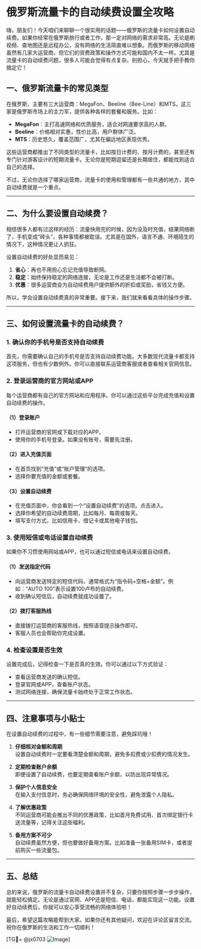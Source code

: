# 俄罗斯流量卡的自动续费设置全攻略

嗨，朋友们！今天咱们来聊聊一个很实用的话题——俄罗斯的流量卡如何设置自动续费。如果你经常在俄罗斯旅行或者工作，那一定对网络的需求非常高。无论是刷视频、查地图还是远程办公，没有网络的生活简直难以想象。而俄罗斯的移动网络虽然有几家大运营商，但它们的资费政策和操作方式可能和国内不太一样。尤其是流量卡的自动续费问题，很多人可能会觉得有点复杂。别担心，今天就手把手教你搞定它！

## 一、俄罗斯流量卡的常见类型

在俄罗斯，主要有三大运营商：MegaFon、Beeline（Bee-Line）和MTS。这三家是俄罗斯市场上的主力军，提供各种各样的套餐和服务。比如：

- **MegaFon**：主打高速网络和优质服务，适合对网速要求高的人群。
- **Beeline**：价格相对实惠，性价比高，用户群体广泛。
- **MTS**：历史悠久，覆盖范围广，尤其在偏远地区表现优秀。

这些运营商都推出了不同类型的流量卡，比如按日计费的、按月计费的，甚至还有专门针对游客设计的短期流量卡。无论你是短期逗留还是长期居住，都能找到适合自己的选择。

不过，无论你选择了哪家运营商，流量卡的使用和管理都有一些共通的地方，其中自动续费就是一个重点。

---

## 二、为什么要设置自动续费？

相信很多人都有过这样的经历：流量快用完的时候，因为没及时充值，结果网络断了，手机变成“砖头”，各种事情都被耽误。尤其是在国外，语言不通、环境陌生的情况下，这种情况更让人抓狂。

设置自动续费的好处显而易见：

1. **省心**：再也不用担心忘记充值导致断网。
2. **稳定**：始终保持稳定的网络连接，无论是工作还是生活都不会被打断。
3. **优惠**：很多运营商会为自动续费用户提供额外的折扣或奖励，省钱又方便。

所以，学会设置自动续费真的非常重要。接下来，我们就来看看具体的操作步骤。

---

## 三、如何设置流量卡的自动续费？

### 1. 确认你的手机号是否支持自动续费

首先，你需要确认自己的手机号是否支持自动续费功能。大多数现代流量卡都支持这项服务，但也有少数例外。你可以直接联系运营商客服或者查看相关官网信息。

### 2. 登录运营商的官方网站或APP

每个运营商都有自己的官方网站和应用程序。你可以通过这些平台完成充值和设置自动续费的操作。

#### （1）登录账户

- 打开运营商的官网或下载对应的APP。
- 使用你的手机号登录。如果没有账号，需要先注册。

#### （2）进入充值页面

- 在首页找到“充值”或“账户管理”的选项。
- 选择你要充值的金额或套餐。

#### （3）设置自动续费

- 在充值页面中，你会看到一个“设置自动续费”的选项。点击进入。
- 选择你希望的自动续费周期，比如每月、每周或每天。
- 填写支付方式，比如信用卡、借记卡或其他电子钱包。

### 3. 使用短信或电话设置自动续费

如果你不习惯使用网站或APP，也可以通过短信或电话来设置自动续费。

#### （1）发送指定代码

- 向运营商发送特定的短信代码，通常格式为“指令码+空格+金额”。例如：“AUTO 100”表示设置100卢布的自动续费。
- 收到确认短信后，自动续费就成功设置了。

#### （2）拨打客服热线

- 直接拨打运营商的客服热线，按照语音提示操作即可。
- 客服人员也会帮助你完成设置。

### 4. 检查设置是否生效

设置完成后，记得检查一下是否真的生效。你可以通过以下方式验证：

- 查看运营商发送的确认短信。
- 登录官网或APP，查看账户状态。
- 测试网络连接，确保流量卡始终处于正常工作状态。

---

## 四、注意事项与小贴士

在设置自动续费的过程中，有一些细节需要注意，避免踩坑哦！

1. **仔细核对金额和周期**  
   设置自动续费时一定要看清楚金额和周期，避免多扣费或少扣费的情况发生。

2. **定期检查账户余额**  
   即便设置了自动续费，也要定期查看账户余额，以防出现异常情况。

3. **保护个人信息安全**  
   在输入支付信息时，务必确保网络环境的安全性，避免泄露个人隐私。

4. **了解优惠政策**  
   不同运营商可能会推出不同的优惠政策，比如首月免费试用、首次绑定银行卡送流量等，记得关注这些福利。

5. **备用方案不可少**  
   自动续费虽然方便，但也要做好备用方案。比如准备一张备用SIM卡，或者提前购买一些流量包。

---

## 五、总结

总的来说，俄罗斯的流量卡自动续费设置并不复杂，只要你按照步骤一步步操作，就能轻松搞定。无论是通过官网、APP还是短信、电话，都能实现这一功能。设置好自动续费后，你就可以安心享受流畅的网络体验啦！

最后，希望这篇攻略能帮到大家。如果你还有其他疑问，欢迎在评论区留言交流。祝你在俄罗斯的生活和工作一切顺利！

[TG💪+ @jx0703 ![Image](https://github.com/user-attachments/assets/dbca1d08-cadb-493c-b0ec-ad6f7a83f270)]
